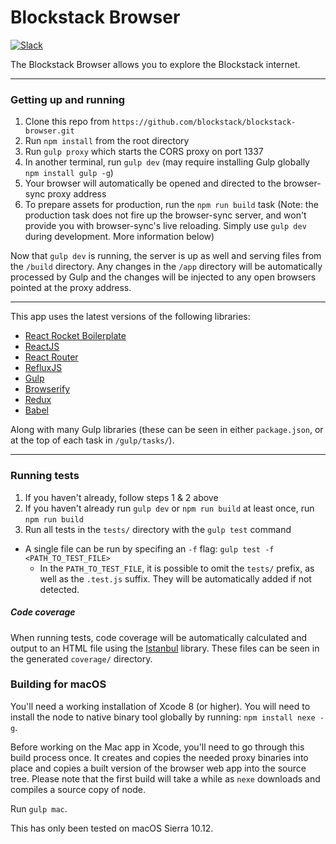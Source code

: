 Blockstack Browser
============

[![Slack](http://slack.blockstack.org/badge.svg)](http://slack.blockstack.org/)

The Blockstack Browser allows you to explore the Blockstack internet.

---

### Getting up and running

1. Clone this repo from `https://github.com/blockstack/blockstack-browser.git`
2. Run `npm install` from the root directory
3. Run `gulp proxy` which starts the CORS proxy on port 1337
4. In another terminal, run `gulp dev` (may require installing Gulp globally `npm install gulp -g`)
5. Your browser will automatically be opened and directed to the browser-sync proxy address
6. To prepare assets for production, run the `npm run build` task (Note: the production task does not fire up the browser-sync server, and won't provide you with browser-sync's live reloading. Simply use `gulp dev` during development. More information below)

Now that `gulp dev` is running, the server is up as well and serving files from the `/build` directory. Any changes in the `/app` directory will be automatically processed by Gulp and the changes will be injected to any open browsers pointed at the proxy address.

---

This app uses the latest versions of the following libraries:

- [React Rocket Boilerplate](https://github.com/jakemmarsh/react-rocket-boilerplate)
- [ReactJS](https://github.com/facebook/react)
- [React Router](https://github.com/rackt/react-router)
- [RefluxJS](https://github.com/spoike/refluxjs)
- [Gulp](http://gulpjs.com/)
- [Browserify](http://browserify.org/)
- [Redux](https://github.com/reactjs/redux)
- [Babel](https://github.com/babel/babel)

Along with many Gulp libraries (these can be seen in either `package.json`, or at the top of each task in `/gulp/tasks/`).

---

### Running tests

1. If you haven't already, follow steps 1 & 2 above
2. If you haven't already run `gulp dev` or `npm run build` at least once, run `npm run build`
3. Run all tests in the `tests/` directory with the `gulp test` command
  * A single file can be run by specifing an `-f` flag: `gulp test -f <PATH_TO_TEST_FILE>`
    * In the `PATH_TO_TEST_FILE`, it is possible to omit the `tests/` prefix, as well as the `.test.js` suffix. They will be automatically added if not detected.

##### Code coverage

When running tests, code coverage will be automatically calculated and output to an HTML file using the [Istanbul](https://github.com/gotwarlost/istanbul) library. These files can be seen in the generated `coverage/` directory.


### Building for macOS

You'll need a working installation of Xcode 8 (or higher). You will need to
install the node to native binary tool globally by running: `npm install nexe -g`.

Before working on the Mac app in Xcode, you'll need to go through this build process
once. It creates and copies the needed proxy binaries into place and copies a built version of
the browser web app into the source tree. Please note that the first build will take
a while as `nexe` downloads and compiles a source copy of node.

Run `gulp mac`.

This has only been tested on macOS Sierra 10.12.
